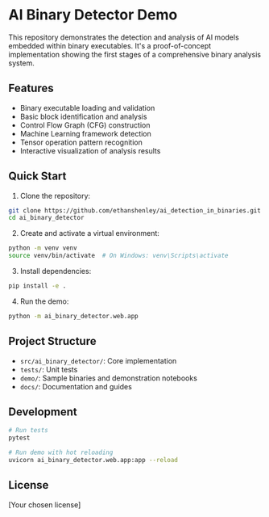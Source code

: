 # AI Binary Detector Demo

This repository demonstrates the detection and analysis of AI models embedded within binary executables. It's a proof-of-concept implementation showing the first stages of a comprehensive binary analysis system.

## Features

- Binary executable loading and validation
- Basic block identification and analysis
- Control Flow Graph (CFG) construction
- Machine Learning framework detection
- Tensor operation pattern recognition
- Interactive visualization of analysis results

## Quick Start

1. Clone the repository:
```bash
git clone https://github.com/ethanshenley/ai_detection_in_binaries.git
cd ai_binary_detector
```

2. Create and activate a virtual environment:
```bash
python -m venv venv
source venv/bin/activate  # On Windows: venv\Scripts\activate
```

3. Install dependencies:
```bash
pip install -e .
```

4. Run the demo:
```bash
python -m ai_binary_detector.web.app
```

## Project Structure

- `src/ai_binary_detector/`: Core implementation
- `tests/`: Unit tests
- `demo/`: Sample binaries and demonstration notebooks
- `docs/`: Documentation and guides

## Development

```bash
# Run tests
pytest

# Run demo with hot reloading
uvicorn ai_binary_detector.web.app:app --reload
```

## License

[Your chosen license]